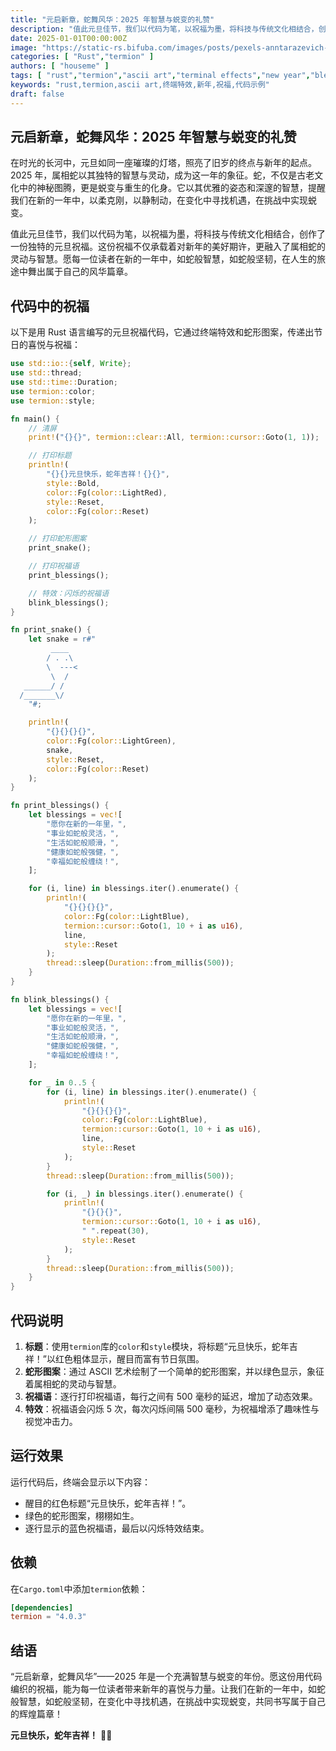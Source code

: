 ```yaml
---
title: "元启新章，蛇舞风华：2025 年智慧与蜕变的礼赞"
description: "值此元旦佳节，我们以代码为笔，以祝福为墨，将科技与传统文化相结合，创作了一份独特的元旦祝福。这份祝福不仅承载着对新年的美好期许，更融入了属相蛇的灵动与智慧。愿每一位读者在新的一年中，如蛇般智慧，如蛇般坚韧，在人生的旅途中舞出属于自己的风华篇章。"
date: 2025-01-01T00:00:00Z
image: "https://static-rs.bifuba.com/images/posts/pexels-anntarazevich-6027785.jpg"
categories: [ "Rust","termion" ]
authors: [ "houseme" ]
tags: [ "rust","termion","ascii art","terminal effects","new year","blessings","code example" ] 
keywords: "rust,termion,ascii art,终端特效,新年,祝福,代码示例"
draft: false
---
```


## **元启新章，蛇舞风华：2025 年智慧与蜕变的礼赞**

在时光的长河中，元旦如同一座璀璨的灯塔，照亮了旧岁的终点与新年的起点。2025 年，属相蛇以其独特的智慧与灵动，成为这一年的象征。蛇，不仅是古老文化中的神秘图腾，更是蜕变与重生的化身。它以其优雅的姿态和深邃的智慧，提醒我们在新的一年中，以柔克刚，以静制动，在变化中寻找机遇，在挑战中实现蜕变。

值此元旦佳节，我们以代码为笔，以祝福为墨，将科技与传统文化相结合，创作了一份独特的元旦祝福。这份祝福不仅承载着对新年的美好期许，更融入了属相蛇的灵动与智慧。愿每一位读者在新的一年中，如蛇般智慧，如蛇般坚韧，在人生的旅途中舞出属于自己的风华篇章。

## **代码中的祝福**

以下是用 Rust 语言编写的元旦祝福代码，它通过终端特效和蛇形图案，传递出节日的喜悦与祝福：

```rust
use std::io::{self, Write};
use std::thread;
use std::time::Duration;
use termion::color;
use termion::style;

fn main() {
    // 清屏
    print!("{}{}", termion::clear::All, termion::cursor::Goto(1, 1));

    // 打印标题
    println!(
        "{}{}元旦快乐，蛇年吉祥！{}{}",
        style::Bold,
        color::Fg(color::LightRed),
        style::Reset,
        color::Fg(color::Reset)
    );

    // 打印蛇形图案
    print_snake();

    // 打印祝福语
    print_blessings();

    // 特效：闪烁的祝福语
    blink_blessings();
}

fn print_snake() {
    let snake = r#"
         ____
        / . .\
        \  ---<
         \  /
   ______/ /
  /_______\/
    "#;

    println!(
        "{}{}{}{}",
        color::Fg(color::LightGreen),
        snake,
        style::Reset,
        color::Fg(color::Reset)
    );
}

fn print_blessings() {
    let blessings = vec![
        "愿你在新的一年里，",
        "事业如蛇般灵活，",
        "生活如蛇般顺滑，",
        "健康如蛇般强健，",
        "幸福如蛇般缠绕！",
    ];

    for (i, line) in blessings.iter().enumerate() {
        println!(
            "{}{}{}{}",
            color::Fg(color::LightBlue),
            termion::cursor::Goto(1, 10 + i as u16),
            line,
            style::Reset
        );
        thread::sleep(Duration::from_millis(500));
    }
}

fn blink_blessings() {
    let blessings = vec![
        "愿你在新的一年里，",
        "事业如蛇般灵活，",
        "生活如蛇般顺滑，",
        "健康如蛇般强健，",
        "幸福如蛇般缠绕！",
    ];

    for _ in 0..5 {
        for (i, line) in blessings.iter().enumerate() {
            println!(
                "{}{}{}{}",
                color::Fg(color::LightBlue),
                termion::cursor::Goto(1, 10 + i as u16),
                line,
                style::Reset
            );
        }
        thread::sleep(Duration::from_millis(500));

        for (i, _) in blessings.iter().enumerate() {
            println!(
                "{}{}{}",
                termion::cursor::Goto(1, 10 + i as u16),
                " ".repeat(30),
                style::Reset
            );
        }
        thread::sleep(Duration::from_millis(500));
    }
}
```

## **代码说明**

1. **标题**：使用`termion`库的`color`和`style`模块，将标题“元旦快乐，蛇年吉祥！”以红色粗体显示，醒目而富有节日氛围。
2. **蛇形图案**：通过 ASCII 艺术绘制了一个简单的蛇形图案，并以绿色显示，象征着属相蛇的灵动与智慧。
3. **祝福语**：逐行打印祝福语，每行之间有 500 毫秒的延迟，增加了动态效果。
4. **特效**：祝福语会闪烁 5 次，每次闪烁间隔 500 毫秒，为祝福增添了趣味性与视觉冲击力。

## **运行效果**

运行代码后，终端会显示以下内容：

- 醒目的红色标题“元旦快乐，蛇年吉祥！”。
- 绿色的蛇形图案，栩栩如生。
- 逐行显示的蓝色祝福语，最后以闪烁特效结束。

## **依赖**

在`Cargo.toml`中添加`termion`依赖：

```toml
[dependencies]
termion = "4.0.3"
```

## **结语**

“元启新章，蛇舞风华”——2025 年是一个充满智慧与蜕变的年份。愿这份用代码编织的祝福，能为每一位读者带来新年的喜悦与力量。让我们在新的一年中，如蛇般智慧，如蛇般坚韧，在变化中寻找机遇，在挑战中实现蜕变，共同书写属于自己的辉煌篇章！

**元旦快乐，蛇年吉祥！** 🎉🐍
